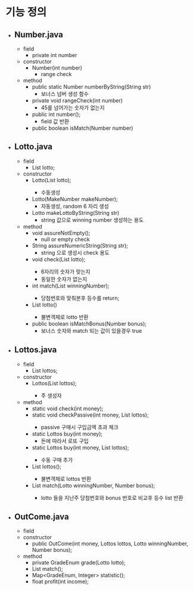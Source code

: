 # 기능 정의

- ## Number.java
  - field
    - private int number
  - constructor
    - Number(int number)
      - range check
  - method
    - public static Number numberByString(String str)
      - 보너스 넘버 생성 함수
    - private void rangeCheck(int number)
      - 45를 넘어가는 숫자가 없는지
    - public int number();
      - field 값 반환
    - public boolean isMatch(Number number)
- ## Lotto.java
  - field
    - List<Integer> lotto;
  - constructor
    - Lotto(List<Integer> lotto);
      - 수동생성
    - Lotto(MakeNumber makeNumber);
      - 자동생성, random 6 자리 생성
    - Lotto makeLottoByString(String str)
      - string 값으로 winning number 생성하는 용도
  - method
    - void assureNotEmpty();
      - null or empty check
    - String assureNumericString(String str);
      - string 으로 생성시 check 용도
    - void check(List<Integer> lotto);
      - 6자리의 숫자가 맞는지
      - 동일한 숫자가 없는지
      <!-- - List<Integer> lottoNumbers(AutoNumber autoNumber); -->
    - int match(List<Integer> winningNumber);
      - 당첨번호와 맞춰본후 등수를 return;
    - List<Number> lotto()
      - 불변객체로 lotto 반환
    - public boolean isMatchBonus(Number bonus);
      - 보너스 숫자와 match 되는 값이 있을경우 true
- ## Lottos.java
  - field
    - List<Lotto> lottos;
  - constructor
    - Lottos(List<Lotto> lottos);
      - 주 생성자
  - method
    - static void check(int money);
    - static void checkPassive(int money, List<Lotto> lottos);
      - passive 구매시 구입금액 초과 체크
    - static Lottos buy(int money);
      - 돈에 따라서 로또 구입
    - static Lottos buy(int money, List<Lotto> lottos);
      - 수동 구매 추가
    - List<Lotto> lottos();
      - 불변객체로 lottos 반환
    - List<GradeEnum> match(Lotto winningNumber, Number bonus);
      - lotto 들을 지난주 당첨번호와 bonus 번호로 비교후 등수 list 반환
- ## OutCome.java

  - field
  - constructor
    - public OutCome(int money, Lottos lottos, Lotto winningNumber, Number bonus);
  - method
    - private GradeEnum grade(Lotto lotto);
    - List<GradeEnum> match();
    - Map<GradeEnum, Integer> statistic();
    - float profit(int income);
